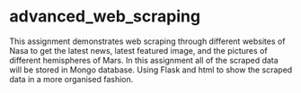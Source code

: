 # advanced_web_scraping


This assignment demonstrates web scraping through different websites of Nasa to get the latest news, latest featured image, and the pictures of different hemispheres of Mars. In this assignment all of the scraped data will be stored in Mongo database. Using Flask and html to show the scraped data in a more organised fashion.
